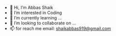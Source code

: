 - 👋 Hi, I’m Abbas Shaik
- 👀 I’m interested in Coding
- 🌱 I’m currently learning ...
- 💞️ I’m looking to collaborate on ...
- 📫 for reach me email: shaikabbas919@gmail.com

<!---
AbbasShaik786/AbbasShaik786 is a ✨ special ✨ repository because its `README.md` (this file) appears on your GitHub profile.
You can click the Preview link to take a look at your changes.
--->
